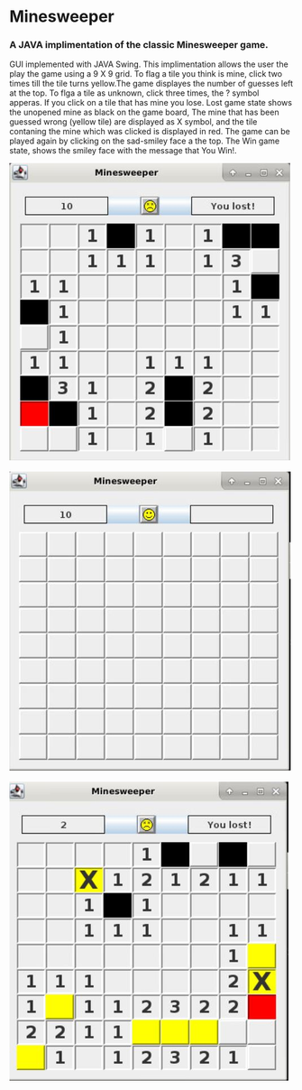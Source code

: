 # Minesweeper
### A JAVA implimentation of the classic Minesweeper game. 
 GUI implemented with JAVA Swing.
 This implimentation allows the user the play the game using a 9 X 9 grid.
 To flag a tile you think is mine, click two times till the tile turns yellow.The game displayes the number of guesses left at the top.
 To flga a tile as unknown, click three times, the ? symbol apperas.
 If you click on a tile that has mine you lose.
 Lost game state shows the unopened mine as black on the game board, 
 The mine that has been guessed wrong (yellow tile) are displayed as X symbol,
 and the tile contaning the mine which was clicked is displayed in red.
 The game can be played again by clicking on the sad-smiley face a the top.
 The Win game state, shows the smiley face with the message that You Win!.
 
 ![2](https://github.com/blm3886/Minesweeper/blob/main/2.JPG)
 <br><br>
 ![Capture](https://github.com/blm3886/Minesweeper/blob/main/Capture.JPG)
 <br><br>
 ![Capture3](https://github.com/blm3886/Minesweeper/blob/main/Capture3.JPG)

